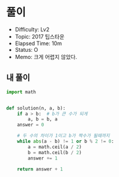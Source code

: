 # 풀이
- Difficulty:  Lv2
- Topic:  2017 팁스타운
- Elapsed Time:  10m
- Status:  O 
- Memo: 크게 어렵지 않았다.

## 내 풀이
```py
import math


def solution(n, a, b):
    if a > b:  # b가 큰 수가 되게
        a, b = b, a
    answer = 0

    # 두 수의 차이가 1이고 b가 짝수가 될때까지
    while abs(a - b) != 1 or b % 2 != 0: 
        a = math.ceil(a / 2)
        b = math.ceil(b / 2)
        answer += 1

    return answer + 1
```